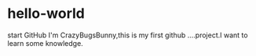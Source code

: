 # hello-world
start GitHub
I'm CrazyBugsBunny,this is my first github ....project.I want to learn some knowledge.
